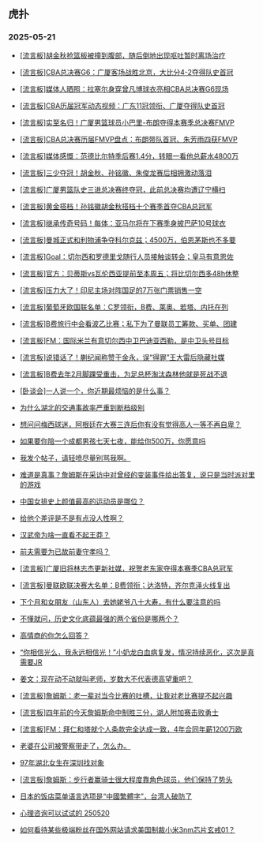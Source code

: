 ## 虎扑 
### 2025-05-21

+ [[流言板]胡金秋抢篮板被撞到腹部，随后倒地出现呕吐暂时离场治疗](https://bbs.hupu.com/632733994.html)

+ [[流言板]CBA总决赛G6：广厦客场战胜北京，大比分4-2夺得队史首冠](https://bbs.hupu.com/632737077.html)

+ [[流言板]媒体人晒照：拉塞尔身穿曾凡博球衣亮相CBA总决赛G6现场](https://bbs.hupu.com/632733602.html)

+ [[流言板]CBA历届冠军动态视频：广东11冠领衔、广厦夺得队史首冠](https://bbs.hupu.com/632737493.html)

+ [[流言板]实至名归！广厦男篮球员小巴里-布朗夺得本赛季总决赛FMVP](https://bbs.hupu.com/632737901.html)

+ [[流言板]CBA总决赛历届FMVP盘点：布朗带队首冠、朱芳雨四获FMVP](https://bbs.hupu.com/632738060.html)

+ [[流言板]媒体感慨：范德比尔特季后赛1.4分，转眼一看他总薪水4800万](https://bbs.hupu.com/632734087.html)

+ [[流言板]三少夺冠！胡金秋、孙铭徽、朱俊龙赛后相拥激动落泪](https://bbs.hupu.com/632737355.html)

+ [[流言板]广厦男篮队史三进总决赛终夺冠，此前总决赛均遭辽宁横扫](https://bbs.hupu.com/632737072.html)

+ [[流言板]黄金搭档！孙铭徽胡金秋搭档十个赛季首夺CBA总冠军](https://bbs.hupu.com/632737241.html)

+ [[流言板]继承传奇号码！每体：亚马尔将在下赛季身披巴萨10号球衣](https://bbs.hupu.com/632731071.html)

+ [[流言板]曼城正式和利物浦争夺科尔克兹；4500万，伯恩茅斯也不多要](https://bbs.hupu.com/632733024.html)

+ [[流言板]Goal：切尔西和罗德里戈随行人员接触谈转会；皇马有意恩佐](https://bbs.hupu.com/632735812.html)

+ [[流言板]官方：贝蒂斯vs瓦伦西亚提前至本周五；将比切尔西多48h休整](https://bbs.hupu.com/632728110.html)

+ [[流言板]压力大了！印尼主场对阵国足的7万张门票销售一空](https://bbs.hupu.com/632731616.html)

+ [[流言板]葡萄牙欧国联名单：C罗领衔，B费、莱奥、若塔、内托在列](https://bbs.hupu.com/632733876.html)

+ [[流言板]B费旅行中会看波乙比赛；私下为了曼联员工筹款、买单、团建](https://bbs.hupu.com/632731416.html)

+ [[流言板]FM：国际米兰有意切尔西中卫巴迪亚西勒，是中卫头号目标](https://bbs.hupu.com/632733544.html)

+ [[流言板]说错话了！蒯纪闻称赞于金永，误“得罪”王大雷后隐藏社媒](https://bbs.hupu.com/632728677.html)

+ [[流言板]B费去年2月脚踝受重击，为足总杯淘汰森林他就是死战不退](https://bbs.hupu.com/632731290.html)

+ [[卧谈会]一人说一个，你近期最烦恼的是什么事？](https://bbs.hupu.com/632736432.html)

+ [为什么湖北的交通事故率严重到断档级别](https://bbs.hupu.com/632733471.html)

+ [想问问梅西球迷，阿根廷在大赛三连后你有没有觉得高人一等不再自卑？](https://bbs.hupu.com/632738066.html)

+ [如果要你陪一个成都男孩七天七夜，能给你500万，你愿意吗](https://bbs.hupu.com/632733080.html)

+ [我发个帖子，请轻喷尽量别骂我啊。](https://bbs.hupu.com/632732948.html)

+ [难道是真事？詹姆斯在采访中对曾经的变装事件给出答复，说只是当时派对里的游戏](https://bbs.hupu.com/632736881.html)

+ [中国女排史上颜值最高的运动员是哪位？](https://bbs.hupu.com/632738664.html)

+ [给他个差评是不是有点没人性啊？](https://bbs.hupu.com/632735176.html)

+ [汉武帝为啥一直看不起王莽？](https://bbs.hupu.com/632737905.html)

+ [前夫需要为已故前妻守孝吗？](https://bbs.hupu.com/632733175.html)

+ [[流言板]广厦旧将林志杰更新社媒，祝贺老东家夺得本赛季CBA总冠军](https://bbs.hupu.com/632738739.html)

+ [[流言板]曼联欧联决赛大名单：B费领衔；达洛特，齐尔克泽火线复出](https://bbs.hupu.com/632738523.html)

+ [下个月和女朋友（山东人）去她姥爷八十大寿，有什么要注意的吗](https://bbs.hupu.com/632736253.html)

+ [不懂就问，历史文化底蕴最强的两个省份是哪两个？](https://bbs.hupu.com/632736153.html)

+ [高情商的你怎么回答？](https://bbs.hupu.com/632735482.html)

+ [“你相信光么，我永远相信光！”小奶龙白血病复发，情况持续恶化，这次是真需要JR](https://bbs.hupu.com/632738394.html)

+ [姜文：现在动不动就叫老师，岁数大不代表德高望重吧？](https://bbs.hupu.com/632735737.html)

+ [[流言板]詹姆斯：老一辈对当今比赛的吐槽，让我对老比赛提不起兴趣](https://bbs.hupu.com/632739927.html)

+ [[流言板]四年前的今天詹姆斯命中制胜三分，湖人附加赛击败勇士](https://bbs.hupu.com/632739423.html)

+ [[流言板]FM：拜仁和塔就个人条款完全达成一致，4年合同年薪1200万欧](https://bbs.hupu.com/632734486.html)

+ [老婆在公司被警察带走了，怎么办。](https://bbs.hupu.com/632736172.html)

+ [97年湖北女生在深圳找对象](https://bbs.hupu.com/632735650.html)

+ [[流言板]詹姆斯：步行者赢骑士很大程度靠角色球员，他们保持了势头](https://bbs.hupu.com/632736575.html)

+ [日本的饭店菜单语言选项是“中國繁體字”，台湾人破防了](https://bbs.hupu.com/632738550.html)

+ [心理咨询可以试试的 250520](https://bbs.hupu.com/632737179.html)

+ [如何看待某些极端粉丝在国外网站请求美国制裁小米3nm芯片玄戒01？](https://bbs.hupu.com/632739379.html)

